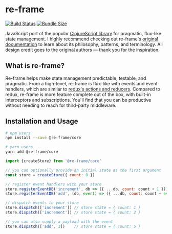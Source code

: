 # re-frame
[![Build Status](https://travis-ci.com/davezuko/re-frame.svg?branch=master)](https://travis-ci.com/davezuko/re-frame)
[![Bundle Size](https://badgen.net/bundlephobia/minzip/@re-frame/core)](https://bundlephobia.com/result?p=@re-frame/core)

JavaScript port of the popular [ClojureScript library](https://github.com/Day8/re-frame) for pragmatic, flux-like state management. I highly recommend checking out re-frame's [original documentation](https://github.com/Day8/re-frame/blob/master/docs/INTRO.md) to learn about its philosophy, patterns, and terminology. All design credit goes to the original authors — thank you for the inspiration.

## What is re-frame?

Re-frame helps make state management predictable, testable, and pragmatic. From a high-level, re-frame is flux-like with events and event handlers, which are similar to [redux's actions and reducers](./docs/re-frame-vs-redux.md). Compared to redux, re-frame is more feature complete out of the box, with built-in interceptors and subscriptions. You'll find that you can be productive without needing to reach for third-party middleware.

## Installation and Usage

```sh
# npm users
npm install --save @re-frame/core

# yarn users
yarn add @re-frame/core
```

```js
import {createStore} from '@re-frame/core'

// you can optionally provide an initial state as the first argument
const store = createStore({ count: 0 })

// register event handlers with your store
store.registerEventDB('increment', db => ({ ...db, count: count + 1 }))
store.registerEventDB('add', (db, event) => ({ ...db, count: count + event[1] }))

// dispatch events to your store
store.dispatch(['increment']) // store state = { count: 1 }
store.dispatch(['increment']) // store state = { count: 2 }

// you can also supply a payload with the event
store.dispatch(['add', 3])    // store state = { count: 5 }
```
